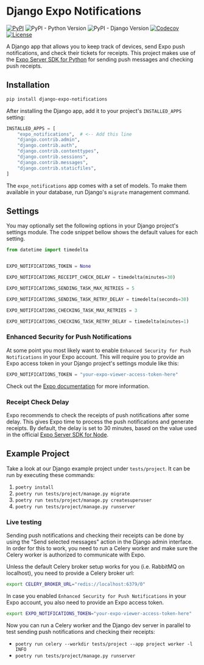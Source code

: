 # Django Expo Notifications

[![PyPI][pypi-image]][pypi-url]
![PyPI - Python Version][python-image]
![PyPI - Django Version][django-image]
[![Codecov][codecov-image]][codecov-url]
[![License][license-image]][license-url]

[pypi-image]: https://img.shields.io/pypi/v/django-expo-notifications
[pypi-url]: https://pypi.org/project/django-expo-notifications/
[python-image]: https://img.shields.io/pypi/pyversions/django-expo-notifications
[django-image]: https://img.shields.io/pypi/djversions/django-expo-notifications
[codecov-image]: https://codecov.io/gh/DoctorJohn/django-expo-notifications/branch/main/graph/badge.svg
[codecov-url]: https://codecov.io/gh/DoctorJohn/django-expo-notifications
[license-image]: https://img.shields.io/pypi/l/django-expo-notifications
[license-url]: https://github.com/DoctorJohn/django-expo-notifications/blob/main/LICENSE

A Django app that allows you to keep track of devices, send Expo push notifications, and check their tickets for receipts.
This project makes use of the [Expo Server SDK for Python](https://github.com/expo-community/expo-server-sdk-python) for sending push messages and checking push receipts.

## Installation

```sh
pip install django-expo-notifications
```

After installing the Django app, add it to your project's `INSTALLED_APPS` setting:

```python
INSTALLED_APPS = [
    "expo_notifications",  # <-- Add this line
    "django.contrib.admin",
    "django.contrib.auth",
    "django.contrib.contenttypes",
    "django.contrib.sessions",
    "django.contrib.messages",
    "django.contrib.staticfiles",
]
```

The `expo_notifications` app comes with a set of models.
To make them available in your database, run Django's `migrate` management command.

## Settings

You may optionally set the following options in your Django project's settings module.
The code snippet bellow shows the default values for each setting.

```python
from datetime import timedelta


EXPO_NOTIFICATIONS_TOKEN = None

EXPO_NOTIFICATIONS_RECEIPT_CHECK_DELAY = timedelta(minutes=30)

EXPO_NOTIFICATIONS_SENDING_TASK_MAX_RETRIES = 5

EXPO_NOTIFICATIONS_SENDING_TASK_RETRY_DELAY = timedelta(seconds=30)

EXPO_NOTIFICATIONS_CHECKING_TASK_MAX_RETRIES = 3

EXPO_NOTIFICATIONS_CHECKING_TASK_RETRY_DELAY = timedelta(minutes=1)
```

### Enhanced Security for Push Notifications

At some point you most likely want to enable `Enhanced Security for Push Notifications` in your Expo account.
This will require you to provide an Expo access token in your Django project's settings module like this:

```python
EXPO_NOTIFICATIONS_TOKEN = "your-expo-viewer-access-token-here"
```

Check out the [Expo documentation](https://docs.expo.dev/push-notifications/sending-notifications/#additional-security) for more information.

### Receipt Check Delay

Expo recommends to check the receipts of push notifications after some delay.
This gives Expo time to process the push notifications and generate receipts.
By default, the delay is set to 30 minutes, based on the value used in the official [Expo Server SDK for Node](https://github.com/expo/expo-server-sdk-node).

## Example Project

Take a look at our Django example project under `tests/project`.
It can be run by executing these commands:

1. `poetry install`
2. `poetry run tests/project/manage.py migrate`
3. `poetry run tests/project/manage.py createsuperuser`
4. `poetry run tests/project/manage.py runserver`

### Live testing

Sending push notifications and checking their receipts can be done by using the "Send selected messages" action in the Django admin interface.
In order for this to work, you need to run a Celery worker and make sure the Celery worker is authorized to communicate with Expo.

Unless the default Celery broker setup works for you (i.e. RabbitMQ on localhost), you need to provide a Celery broker url:

```sh
export CELERY_BROKER_URL="redis://localhost:6379/0"
```

In case you enabled `Enhanced Security for Push Notifications` in your Expo account, you also need to provide an Expo access token.

```sh
export EXPO_NOTIFICATIONS_TOKEN="your-expo-viewer-access-token-here"
```

Now you can run a Celery worker and the Django dev server in parallel to test sending push notifications and checking their receipts:

- `poetry run celery --workdir tests/project --app project worker -l INFO`
- `poetry run tests/project/manage.py runserver`
